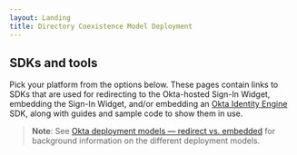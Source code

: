 ```yaml
---
layout: Landing
title: Directory Coexistence Model Deployment
---
```


## SDKs and tools

Pick your platform from the options below. These pages contain links to SDKs that are used for redirecting to the Okta-hosted Sign-In Widget, embedding the Sign-In Widget, and/or embedding an [Okta Identity Engine](/docs/guides/oie-intro/) SDK, along with guides and sample code to show them in use.

> **Note**: See [Okta deployment models &mdash; redirect vs. embedded](/docs/concepts/redirect-vs-embedded/) for background information on the different deployment models.